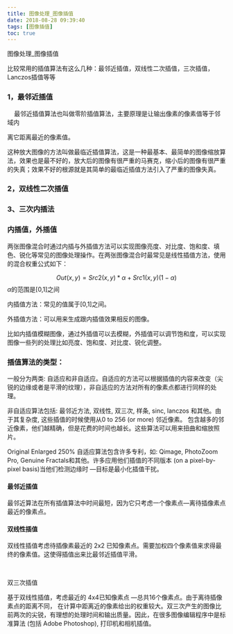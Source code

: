 ```yaml
---
title: 图像处理_图像插值
date: 2018-08-28 09:39:40
tags: [图像插值]
toc: true
---
```


图像处理_图像插值

<!--more-->

比较常用的插值算法有这么几种：最邻近插值，双线性二次插值，三次插值，Lanczos插值等等

### 1，最邻近插值

    最邻近插值算法也叫做零阶插值算法，主要原理是让输出像素的像素值等于邻域内

离它距离最近的像素值。

这种放大图像的方法叫做最临近插值算法，这是一种最基本、最简单的图像缩放算法，效果也是最不好的，放大后的图像有很严重的马赛克，缩小后的图像有很严重的失真；效果不好的根源就是其简单的最临近插值方法引入了严重的图像失真。


### 2，双线性二次插值



### 3、三次内插法


### 内插值，外插值

两张图像混合时通过内插与外插值方法可以实现图像亮度、对比度、饱和度、填色、锐化等常见的图像处理操作。在两张图像混合时最常见是线性插值方法，使用的混合权重公式如下：

$$Out(x,y) = Src2(x,y) *\alpha + Src1(x,y)(1-\alpha)$$
$\alpha$的范围是[0,1]之间

内插值方法：常见的值属于[0,1]之间。

外插值方法：可以用来生成跟内插值效果相反的图像。

比如内插值模糊图像，通过外插值可以去模糊，外插值可以调节饱和度，可以实现图像一些列的处理比如亮度、饱和度、对比度、锐化调整。

### 插值算法的类型：
一般分为两类: 自适应和非自适应。自适应的方法可以根据插值的内容来改变（尖锐的边缘或者是平滑的纹理），非自适应的方法对所有的像素点都进行同样的处理。 

非自适应算法包括: 最邻近方法, 双线性, 双三次, 样条, sinc, lanczos 和其他。由于其复杂度, 这些插值的时候使用从0 to 256 (or more) 邻近像素。 包含越多的邻近像素，他们越精确，但是花费的时间也越长。这些算法可以用来扭曲和缩放照片。

Original
Enlarged 250%
自适应算法包含许多专利，如: Qimage, PhotoZoom Pro, Genuine Fractals和其他。许多应用他们插值的不同版本 (on a pixel-by-pixel basis)当他们检测边缘时 —目标是最小化插值干扰。

#### 最邻近插值
最邻近算法在所有插值算法中时间最短，因为它只考虑一个像素点—离待插像素点最近的像素点。

#### 双线性插值

双线性插值考虑待插像素最近的 2x2 已知像素点。需要加权四个像素值来求得最终的像素值。这使得插值出来比最邻近插值平滑。

 



双三次插值

基于双线性插值，考虑最近的 4x4已知像素点 —总共16个像素点。由于离待插像素点的距离不同， 在计算中距离近的像素给出的权重较大。双三次产生的图像比前两次的尖锐，有理想的处理时间和输出质量。因此，在很多图像编辑程序中是标准算法 (包括 Adobe Photoshop), 打印机和相机插值。
